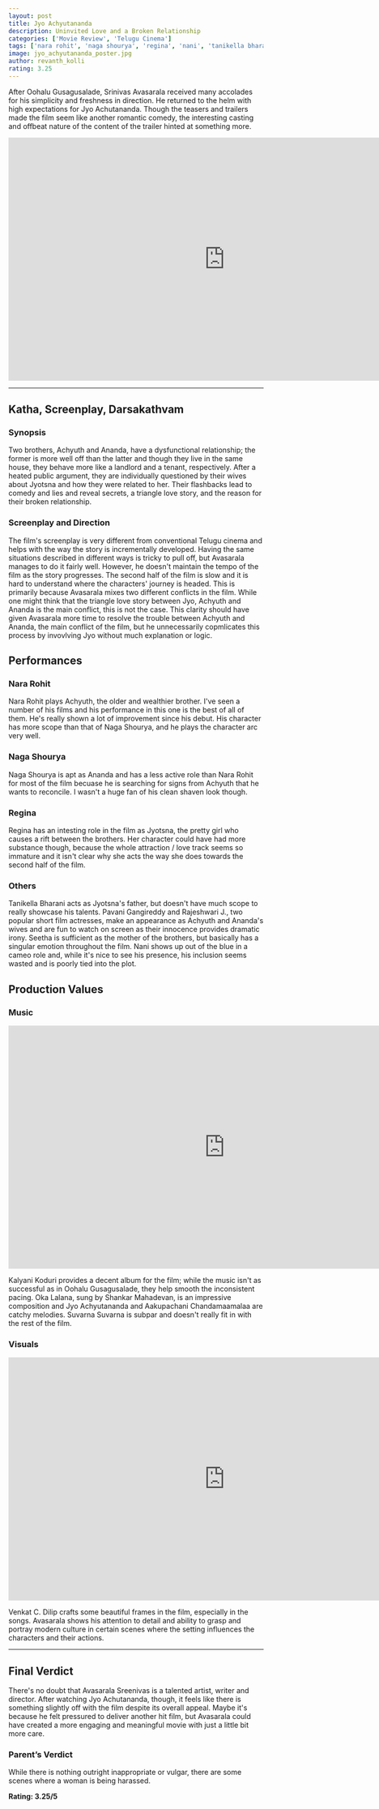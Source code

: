 ```yaml
---
layout: post
title: Jyo Achyutananda
description: Uninvited Love and a Broken Relationship
categories: ['Movie Review', 'Telugu Cinema']
tags: ['nara rohit', 'naga shourya', 'regina', 'nani', 'tanikella bharani', 'srinivas avasarala', 'sai korrapati', 'kalyani koduri', 'venkat c. dilip', 'varahi chalana chitram', 'movie review', 'telugu movie']
image: jyo_achyutananda_poster.jpg
author: revanth_kolli
rating: 3.25
---
```


<p>After Oohalu Gusagusalade, Srinivas Avasarala received many accolades for his simplicity and freshness in direction. He returned to the helm with high expectations for Jyo Achutananda. Though the teasers and trailers made the film seem like another romantic comedy, the interesting casting and offbeat nature of the content of the trailer hinted at something more. </p>
<iframe src="https://www.youtube.com/embed/lISRVkhHiAE" width="853" height="480" frameborder="0" allowfullscreen="allowfullscreen"></iframe>
<hr />
<h2><span class="review_header">Katha, Screenplay, Darsakathvam</span></h2>
<h3>Synopsis</h3>
<p> Two brothers, Achyuth and Ananda, have a dysfunctional relationship; the former is more well off than the latter and though they live in the same house, they behave more like a landlord and a tenant, respectively. After a heated public argument, they are individually questioned by their wives about Jyotsna and how they were related to her. Their flashbacks lead to comedy and lies and reveal secrets, a triangle love story, and the reason for their broken relationship.  </p>
<h3>Screenplay and Direction</h3>
<p> The film's screenplay is very different from conventional Telugu cinema and helps with the way the story is incrementally developed. Having the same situations described in different ways is tricky to pull off, but Avasarala manages to do it fairly well. However, he doesn't maintain the tempo of the film as the story progresses. The second half of the film is slow and it is hard to understand where the characters' journey is headed. This is primarily because Avasarala mixes two different conflicts in the film. While one might think that the triangle love story between Jyo, Achyuth and Ananda is the main conflict, this is not the case. This clarity should have given Avasarala more time to resolve the trouble between Achyuth and Ananda, the main conflict of the film, but he unnecessarily copmlicates this process by invovlving Jyo without much explanation or logic. </p>
<h2><span class="review_header">Performances</span></h2>
<h3>Nara Rohit</h3>
<p> Nara Rohit plays Achyuth, the older and wealthier brother. I've seen a number of his films and his performance in this one is the best of all of them. He's really shown a lot of improvement since his debut. His character has more scope than that of Naga Shourya, and he plays the character arc very well. </p>
<h3>Naga Shourya</h3>
<p> Naga Shourya is apt as Ananda and has a less active role than Nara Rohit for most of the film becuase he is searching for signs from Achyuth that he wants to reconcile. I wasn't a huge fan of his clean shaven look though. </p>
<h3>Regina</h3>
<p> Regina has an intesting role in the film as Jyotsna, the pretty girl who causes a rift between the brothers. Her character could have had more substance though, because the whole attraction / love track seems so immature and it isn't clear why she acts the way she does towards the second half of the film. </p>
<h3>Others</h3>
<p> Tanikella Bharani acts as Jyotsna's father, but doesn't have much scope to really showcase his talents. Pavani Gangireddy and Rajeshwari J., two popular short film actresses, make an appearance as Achyuth and Ananda's wives and are fun to watch on screen as their innocence provides dramatic irony. Seetha is sufficient as the mother of the brothers, but basically has a singular emotion throughout the film. Nani shows up out of the blue in a cameo role and, while it's nice to see his presence, his inclusion seems wasted and is poorly tied into the plot.</p>
<h2><span class="review_header">Production Values</span></h2>
<h3>Music</h3>
<iframe src="https://www.youtube.com/embed/QwCwl7XEpnA" width="853" height="480" frameborder="0" allowfullscreen="allowfullscreen"></iframe>
<p>Kalyani Koduri provides a decent album for the film; while the music isn't as successful as in Oohalu Gusagusalade, they help smooth the inconsistent pacing. Oka Lalana, sung by Shankar Mahadevan, is an impressive composition and Jyo Achyutananda and Aakupachani Chandamaamalaa are catchy melodies. Suvarna Suvarna is subpar and doesn't really fit in with the rest of the film. </p>
<h3>Visuals</h3>
<iframe src="https://www.youtube.com/embed/YFVWRtGd6Nw" width="853" height="480" frameborder="0" allowfullscreen="allowfullscreen"></iframe>
<p>Venkat C. Dilip crafts some beautiful frames in the film, especially in the songs. Avasarala shows his attention to detail and ability to grasp and portray modern culture in certain scenes where the setting influences the characters and their actions. </p>
<hr />
<h2><span class="review_header">Final Verdict</span></h2>
<p>There's no doubt that Avasarala Sreenivas is a talented artist, writer and director. After watching Jyo Achutananda, though, it feels like there is something slightly off with the film despite its overall appeal. Maybe it's because he felt pressured to deliver another hit film, but Avasarala could have created a more engaging and meaningful movie with just a little bit more care. </p>
<h3>Parent&#8217;s Verdict</h3>
<p>While there is nothing outright inappropriate or vulgar, there are some scenes where a woman is being harassed.</p>
<strong>Rating: 3.25/5</strong>
